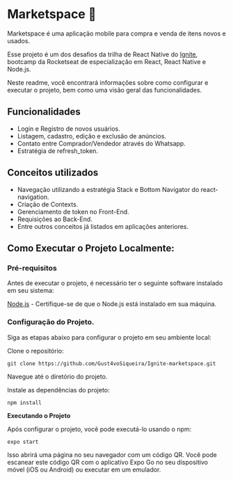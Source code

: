 
# Marketspace 🛒

Marketspace é uma aplicação mobile para compra e venda de itens novos e usados.

Esse projeto é um dos desafios da trilha de React Native do [Ignite](https://www.rocketseat.com.br/ignite), bootcamp da Rocketseat de especialização em React, React Native e Node.js.

Neste readme, você encontrará informações sobre como configurar e executar o projeto, bem como uma visão geral das funcionalidades.

## Funcionalidades
- Login e Registro de novos usuários.
- Listagem, cadastro, edição e exclusão de anúncios.
- Contato entre Comprador/Vendedor através do Whatsapp.
- Estratégia de refresh_token.

## Conceitos utilizados
- Navegação utilizando a estratégia Stack e Bottom Navigator do react-navigation.
- Criação de Contexts.
- Gerenciamento de token no Front-End.
- Requisições ao Back-End.
- Entre outros conceitos já listados em aplicações anteriores.

## Como Executar o Projeto Localmente:
### Pré-requisitos
Antes de executar o projeto, é necessário ter o seguinte software instalado em seu sistema:

[Node.js](https://nodejs.org/en) - Certifique-se de que o Node.js está instalado em sua máquina.

### Configuração do Projeto.

Siga as etapas abaixo para configurar o projeto em seu ambiente local:

Clone o repositório:

````
git clone https://github.com/Gust4voSiqueira/Ignite-marketspace.git
````

Navegue até o diretório do projeto.

Instale as dependências do projeto:

````
npm install
````
**Executando o Projeto**

Após configurar o projeto, você pode executá-lo usando o npm:

````
expo start
````

Isso abrirá uma página no seu navegador com um código QR. Você pode escanear este código QR com o aplicativo Expo Go no seu dispositivo móvel (iOS ou Android) ou executar em um emulador.